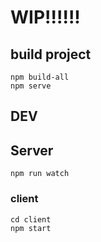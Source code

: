 # WIP!!!!!!

## build project
```
npm build-all
npm serve
```

## DEV

## Server
```
npm run watch
```

### client
```
cd client
npm start
```